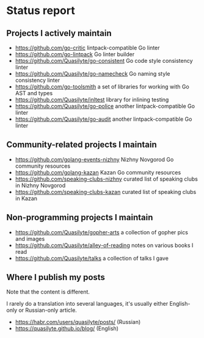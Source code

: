 # Status report

## Projects I actively maintain

* https://github.com/go-critic lintpack-compatible Go linter
* https://github.com/go-lintpack Go linter builder
* https://github.com/Quasilyte/go-consistent Go code style consistency linter
* https://github.com/Quasilyte/go-namecheck Go naming style consistency linter
* https://github.com/go-toolsmith a set of libraries for working with Go AST and types
* https://github.com/Quasilyte/inltest library for inlining testing
* https://github.com/Quasilyte/go-police another lintpack-compatible Go linter
* https://github.com/Quasilyte/go-audit another lintpack-compatible Go linter

## Community-related projects I maintain

* https://github.com/golang-events-nizhny Nizhny Novgorod Go community resources
* https://github.com/golang-kazan Kazan Go community resources
* https://github.com/speaking-clubs-nizhny curated list of speaking clubs in Nizhny Novgorod
* https://github.com/speaking-clubs-kazan curated list of speaking clubs in Kazan

## Non-programming projects I maintain

* https://github.com/Quasilyte/gopher-arts a collection of gopher pics and images
* https://github.com/Quasilyte/alley-of-reading notes on various books I read
* https://github.com/Quasilyte/talks a collection of talks I gave

## Where I publish my posts

Note that the content is different. 

I rarely do a translation into several languages, it's usually either English-only or Russian-only article.

* https://habr.com/users/quasilyte/posts/ (Russian)
* https://quasilyte.github.io/blog/ (English)

